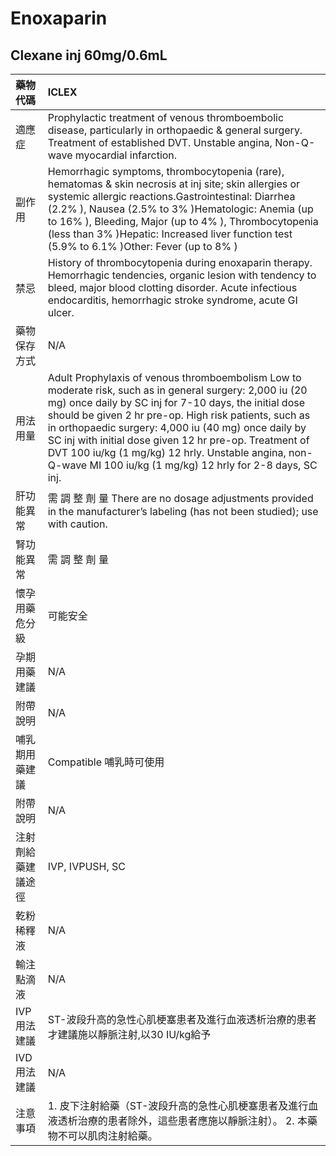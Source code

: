 # Enoxaparin

## Clexane inj 60mg/0.6mL

| 藥物代碼 | ICLEX |
| :--- | :--- |
| 適應症 | Prophylactic treatment of venous thromboembolic disease, particularly in orthopaedic & general surgery. Treatment of established DVT. Unstable angina, Non-Q-wave myocardial infarction. |
| 副作用 | Hemorrhagic symptoms, thrombocytopenia \(rare\), hematomas & skin necrosis at inj site; skin allergies or systemic allergic reactions.Gastrointestinal: Diarrhea \(2.2% \), Nausea \(2.5% to 3% \)Hematologic: Anemia \(up to 16% \), Bleeding, Major \(up to 4% \), Thrombocytopenia \(less than 3% \)Hepatic: Increased liver function test \(5.9% to 6.1% \)Other: Fever \(up to 8% \) |
| 禁忌 | History of thrombocytopenia during enoxaparin therapy. Hemorrhagic tendencies, organic lesion with tendency to bleed, major blood clotting disorder. Acute infectious endocarditis, hemorrhagic stroke syndrome, acute GI ulcer. |
| 藥物保存方式 | N/A |
| 用法用量 | Adult Prophylaxis of venous thromboembolism Low to moderate risk, such as in general surgery: 2,000 iu \(20 mg\) once daily by SC inj for 7-10 days, the initial dose should be given 2 hr pre-op. High risk patients, such as in orthopaedic surgery: 4,000 iu \(40 mg\) once daily by SC inj with initial dose given 12 hr pre-op. Treatment of DVT 100 iu/kg \(1 mg/kg\) 12 hrly. Unstable angina, non-Q-wave MI 100 iu/kg \(1 mg/kg\) 12 hrly for 2-8 days, SC inj. |
| 肝功能異常 | 需 調 整 劑 量  There are no dosage adjustments provided in the manufacturer’s labeling \(has not been studied\); use with caution. |
| 腎功能異常 | 需 調 整 劑 量 |
| 懷孕用藥危分級 | 可能安全 |
| 孕期用藥建議 | N/A |
| 附帶說明 | N/A |
| 哺乳期用藥建議 | Compatible 哺乳時可使用 |
| 附帶說明 | N/A |
| 注射劑給藥建議途徑 | IVP, IVPUSH, SC |
| 乾粉稀釋液 | N/A |
| 輸注點滴液 | N/A |
| IVP 用法建議 | ST-波段升高的急性心肌梗塞患者及進行血液透析治療的患者才建議施以靜脈注射,以30 IU/kg給予 |
| IVD 用法建議 | N/A |
| 注意事項 | 1. 皮下注射給藥（ST-波段升高的急性心肌梗塞患者及進行血液透析治療的患者除外，這些患者應施以靜脈注射）。 2. 本藥物不可以肌肉注射給藥。 |


